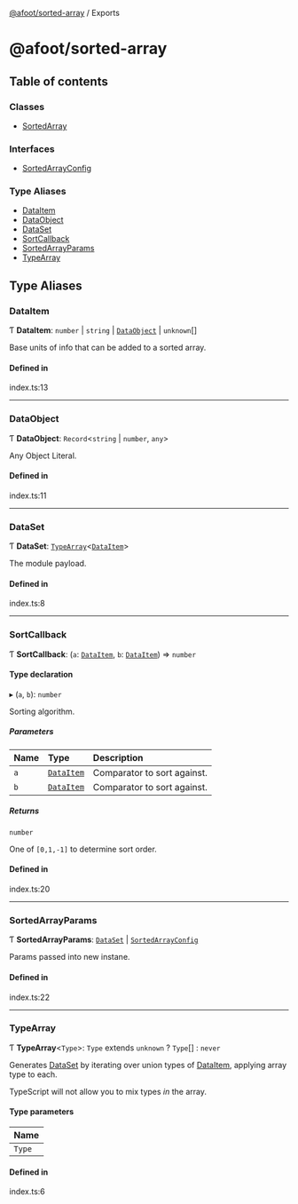 [@afoot/sorted-array](index.md) / Exports

# @afoot/sorted-array

## Table of contents

### Classes

- [SortedArray](classes/SortedArray.md)

### Interfaces

- [SortedArrayConfig](interfaces/SortedArrayConfig.md)

### Type Aliases

- [DataItem](modules.md#dataitem)
- [DataObject](modules.md#dataobject)
- [DataSet](modules.md#dataset)
- [SortCallback](modules.md#sortcallback)
- [SortedArrayParams](modules.md#sortedarrayparams)
- [TypeArray](modules.md#typearray)

## Type Aliases

### DataItem

Ƭ **DataItem**: `number` \| `string` \| [`DataObject`](modules.md#dataobject) \| `unknown`[]

Base units of info that can be added to a sorted array.

#### Defined in

index.ts:13

___

### DataObject

Ƭ **DataObject**: `Record`<`string` \| `number`, `any`\>

Any Object Literal.

#### Defined in

index.ts:11

___

### DataSet

Ƭ **DataSet**: [`TypeArray`](modules.md#typearray)<[`DataItem`](modules.md#dataitem)\>

The module payload.

#### Defined in

index.ts:8

___

### SortCallback

Ƭ **SortCallback**: (`a`: [`DataItem`](modules.md#dataitem), `b`: [`DataItem`](modules.md#dataitem)) => `number`

#### Type declaration

▸ (`a`, `b`): `number`

Sorting algorithm.

##### Parameters

| Name | Type | Description |
| :------ | :------ | :------ |
| `a` | [`DataItem`](modules.md#dataitem) | Comparator to sort against. |
| `b` | [`DataItem`](modules.md#dataitem) | Comparator to sort against. |

##### Returns

`number`

One of `[0,1,-1]` to determine sort order.

#### Defined in

index.ts:20

___

### SortedArrayParams

Ƭ **SortedArrayParams**: [`DataSet`](modules.md#dataset) \| [`SortedArrayConfig`](interfaces/SortedArrayConfig.md)

Params passed into new instane.

#### Defined in

index.ts:22

___

### TypeArray

Ƭ **TypeArray**<`Type`\>: `Type` extends `unknown` ? `Type`[] : `never`

Generates [DataSet](modules.md#dataset) by iterating over union types of [DataItem](modules.md#dataitem), applying array type to each.

TypeScript will not allow you to mix types _in_ the array.

#### Type parameters

| Name |
| :------ |
| `Type` |

#### Defined in

index.ts:6
